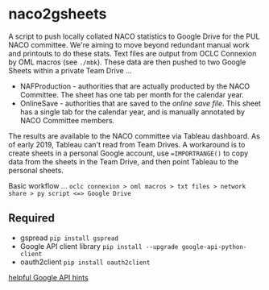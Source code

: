 # naco2gsheets

A script to push locally collated NACO statistics to Google Drive for the PUL NACO committee. We're aiming to move beyond redundant manual work and printouts to do these stats. Text files are output from OCLC Connexion by OML macros (see `./mbk`). These data are then pushed to two Google Sheets within a private Team Drive ...
* NAFProduction - authorities that are actually producted by the NACO Committee. The sheet has one tab per month for the calendar year.
* OnlineSave - authorities that are saved to the *online save file*. This sheet has a single tab for the calendar year, and is manually annotated by NACO Committee members.

The results are available to the NACO committee via Tableau dashboard. As of early 2019, Tableau can't read from Team Drives. A workaround is to create sheets in a personal Google account, use `=IMPORTRANGE()` to copy data from the sheets in the Team Drive, and then point Tableau to the personal sheets.  

Basic workflow ...
`oclc connexion > oml macros > txt files > network share > py script <=> Google Drive`


## Required
* gspread `pip install gspread`
* Google API client library `pip install --upgrade google-api-python-client`
* oauth2client `pip install oauth2client`

[helpful Google API hints](https://www.twilio.com/blog/2017/02/an-easy-way-to-read-and-write-to-a-google-spreadsheet-in-python.html)
